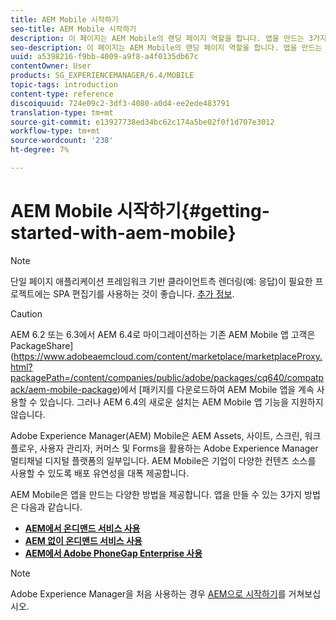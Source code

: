 ```yaml
---
title: AEM Mobile 시작하기
seo-title: AEM Mobile 시작하기
description: 이 페이지는 AEM Mobile의 랜딩 페이지 역할을 합니다. 앱을 만드는 3가지 다양한 방법에 대해 살펴보려면 이 페이지를 시작점으로 따르십시오.
seo-description: 이 페이지는 AEM Mobile의 랜딩 페이지 역할을 합니다. 앱을 만드는 3가지 다양한 방법에 대해 살펴보려면 이 페이지를 시작점으로 따르십시오.
uuid: a5398216-f9bb-4009-a9f8-a4f0135db67c
contentOwner: User
products: SG_EXPERIENCEMANAGER/6.4/MOBILE
topic-tags: introduction
content-type: reference
discoiquuid: 724e09c2-3df3-4080-a0d4-ee2ede483791
translation-type: tm+mt
source-git-commit: e13927738ed34bc62c174a5be02f0f1d707e3012
workflow-type: tm+mt
source-wordcount: '238'
ht-degree: 7%

---
```



# AEM Mobile 시작하기{#getting-started-with-aem-mobile}

>[!NOTE]
>
>단일 페이지 애플리케이션 프레임워크 기반 클라이언트측 렌더링(예: 응답)이 필요한 프로젝트에는 SPA 편집기를 사용하는 것이 좋습니다. [추가 정보](/help/sites-developing/spa-overview.md).

>[!CAUTION]
>
>AEM 6.2 또는 6.3에서 AEM 6.4로 마이그레이션하는 기존 AEM Mobile 앱 고객은 PackageShare](https://www.adobeaemcloud.com/content/marketplace/marketplaceProxy.html?packagePath=/content/companies/public/adobe/packages/cq640/compatpack/aem-mobile-package)에서 [패키지를 다운로드하여 AEM Mobile 앱을 계속 사용할 수 있습니다. 그러나 AEM 6.4의 새로운 설치는 AEM Mobile 앱 기능을 지원하지 않습니다.

Adobe Experience Manager(AEM) Mobile은 AEM Assets, 사이트, 스크린, 워크플로우, 사용자 관리자, 커머스 및 Forms을 활용하는 Adobe Experience Manager 멀티채널 디지털 플랫폼의 일부입니다. AEM Mobile은 기업이 다양한 컨텐츠 소스를 사용할 수 있도록 배포 유연성을 대폭 제공합니다.

AEM Mobile은 앱을 만드는 다양한 방법을 제공합니다. 앱을 만들 수 있는 3가지 방법은 다음과 같습니다.

* **[AEM에서 온디맨드 서비스 사용](/help/mobile/getting-started-aem-mobile-on-demand.md)**
* **[AEM 없이 온디맨드 서비스 사용](https://helpx.adobe.com/digital-publishing-solution/topics.html)**
* **[AEM에서 Adobe PhoneGap Enterprise 사용](/help/mobile/getting-started-aem-mobile-phonegap.md)**

>[!NOTE]
>
>Adobe Experience Manager을 처음 사용하는 경우 [AEM으로 시작하기](/help/sites-deploying/deploy.md)를 거쳐보십시오.
